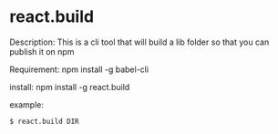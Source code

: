 react.build
======

Description: This is a cli tool that will build a lib folder so that you can publish it on npm

Requirement: npm install -g babel-cli

install: npm install -g react.build


example:

	$ react.build DIR